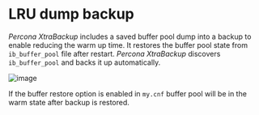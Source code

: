 # LRU dump backup

<!-- There is a MySQL feature
https://dev.mysql.com/doc/refman/8.0/en/innodb-preload-buffer-pool.html, it
allows to save and restore buffer pool dump. xtrabackup includes saved buffer
pool dump into a backup

ib_lru_dump should be renamed to ib_buffer_pool and reference is given on mysql docs
on how to enable it -->
*Percona XtraBackup* includes a saved buffer pool dump into a backup to enable
reducing the warm up time. It restores the buffer pool state from
`ib_buffer_pool` file after restart. *Percona XtraBackup* discovers
`ib_buffer_pool` and backs it up automatically.



![image](_static/lru_dump.png)

If the buffer restore option is enabled in `my.cnf` buffer pool will be in
the warm state after backup is restored.

